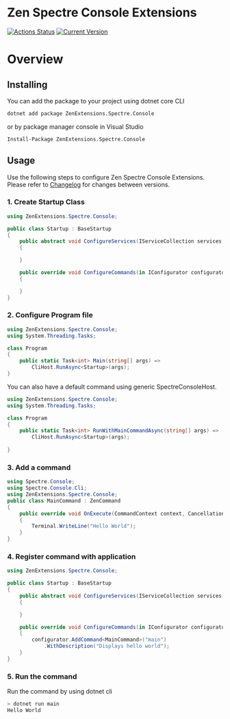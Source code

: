 # Zen Spectre Console Extensions
[![Actions Status](https://github.com/ZenExtensions/spectre-console/workflows/.NET%20Core%20Publish/badge.svg)](https://github.com/ZenExtensions/spectre-console/actions) [![Current Version](https://img.shields.io/badge/Version-1.4.0-brightgreen?logo=nuget&labelColor=30363D)](./CHANGELOG.md#140---2023-02-15)

# Overview

## Installing
You can add the package to your project using dotnet core CLI
```bash
dotnet add package ZenExtensions.Spectre.Console
```
or by package manager console in Visual Studio
```bash
Install-Package ZenExtensions.Spectre.Console
```

## Usage
Use the following steps to configure Zen Spectre Console Extensions. Please refer to [Changelog](./CHANGELOG.md) for changes between versions.

### 1. Create Startup Class
```csharp
using ZenExtensions.Spectre.Console;

public class Startup : BaseStartup
{
    public abstract void ConfigureServices(IServiceCollection services, IConfiguration configuration, IHostEnvironment hostingEnvironment)
    {

    }

    public override void ConfigureCommands(in IConfigurator configurator)
    {

    }
}
```

### 2. Configure Program file
```csharp
using ZenExtensions.Spectre.Console;
using System.Threading.Tasks;

class Program
{
    public static Task<int> Main(string[] args) => 
        CliHost.RunAsync<Startup>(args);
}
```
You can also have a default command using generic SpectreConsoleHost.
```csharp
using ZenExtensions.Spectre.Console;
using System.Threading.Tasks;

class Program
{
    public static Task<int> RunWithMainCommandAsync(string[] args) => 
        CliHost.RunAsync<Startup>(args);
        
}
```

### 3. Add a command
```csharp
using Spectre.Console;
using Spectre.Console.Cli;
using ZenExtensions.Spectre.Console;
public class MainCommand : ZenCommand
{
    public override void OnExecute(CommandContext context, CancellationToken cancellationToken)
    {
        Terminal.WriteLine("Hello World");
    }
}
```

### 4. Register command with application
```csharp
using ZenExtensions.Spectre.Console;

public class Startup : BaseStartup
{
    public abstract void ConfigureServices(IServiceCollection services, IConfiguration configuration, IHostEnvironment hostingEnvironment)
    {

    }

    public override void ConfigureCommands(in IConfigurator configurator)
    {
        configurator.AddCommand<MainCommand>("main")
            .WithDescription("Displays hello world");
    }
}
```
### 5. Run the command
Run the command by using dotnet cli
```bash
> dotnet run main
Hello World
```